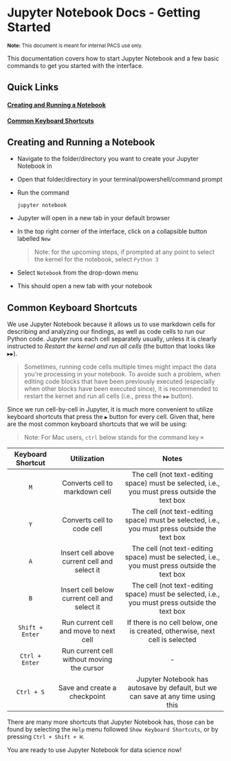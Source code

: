 # Jupyter Notebook Docs - Getting Started
<sup style="display: inline-block;">**Note:** This document is meant for internal PACS use only.</sup>

This documentation covers how to start Jupyter Notebook and a few basic commands to get you started with the interface.

## Quick Links
#### [Creating and Running a Notebook](#creating-and-running-a-notebook)
#### [Common Keyboard Shortcuts](#common-keyboard-shortcuts)

## Creating and Running a Notebook
- Navigate to the folder/directory you want to create your Jupyter Notebook in
- Open that folder/directory in your terminal/powershell/command prompt
- Run the command
  ```
  jupyter notebook
  ```
- Jupyter will open in a new tab in your default browser
- In the top right corner of the interface, click on a collapsible button labelled `New`

  >Note: for the upcoming steps, if prompted at any point to select the kernel for the notebook, select `Python 3`
- Select `Notebook` from the drop-down menu
- This should open a new tab with your notebook

## Common Keyboard Shortcuts
We use Jupyter Notebook because it allows us to use markdown cells for describing and analyzing our findings, as well as code cells to run our Python code. Jupyter runs each cell separately usually, unless it is clearly instructed to *Restart the kernel and run all cells* (the button that looks like `▶︎▶︎`).

>Sometimes, running code cells multiple times might impact the data you're processing in your notebook. To avoide such a problem, when editing code blocks that have been previously executed (especially when other blocks have been executed since), it is recommended to restart the kernet and run all cells (i.e., press the `▶︎▶︎` button).

Since we run cell-by-cell in Jupyter, it is much more convenient to utilize keyboard shortcuts that press the `▶︎` button for every cell. Given that, here are the most common keyboard shortcuts that we will be using:

>Note: For Mac users, `ctrl` below stands for the command key `⌘`

| Keyboard Shortcut | Utilization | Notes |
| :-: | :-: | :-: |
| `M` | Converts cell to markdown cell | The cell (not text-editing space) must be selected, i.e., you must press outside the text box |
| `Y` | Converts cell to code cell | The cell (not text-editing space) must be selected, i.e., you must press outside the text box |
| `A` | Insert cell above current cell and select it | The cell (not text-editing space) must be selected, i.e., you must press outside the text box |
| `B` | Insert cell below current cell and select it | The cell (not text-editing space) must be selected, i.e., you must press outside the text box |
| `Shift + Enter` | Run current cell and move to next cell | If there is no cell below, one is created, otherwise, next cell is selected |
| `Ctrl + Enter` | Run current cell without moving the cursor | - |
| `Ctrl + S` | Save and create a checkpoint | Jupyter Notebook has autosave by default, but we can save at any time using this |

There are many more shortcuts that Jupyter Notebook has, those can be found by selecting the `Help` menu followed `Show Keyboard Shortcuts`, or by pressing `Ctrl + Shift + H`.

You are ready to use Jupyter Notebook for data science now!
